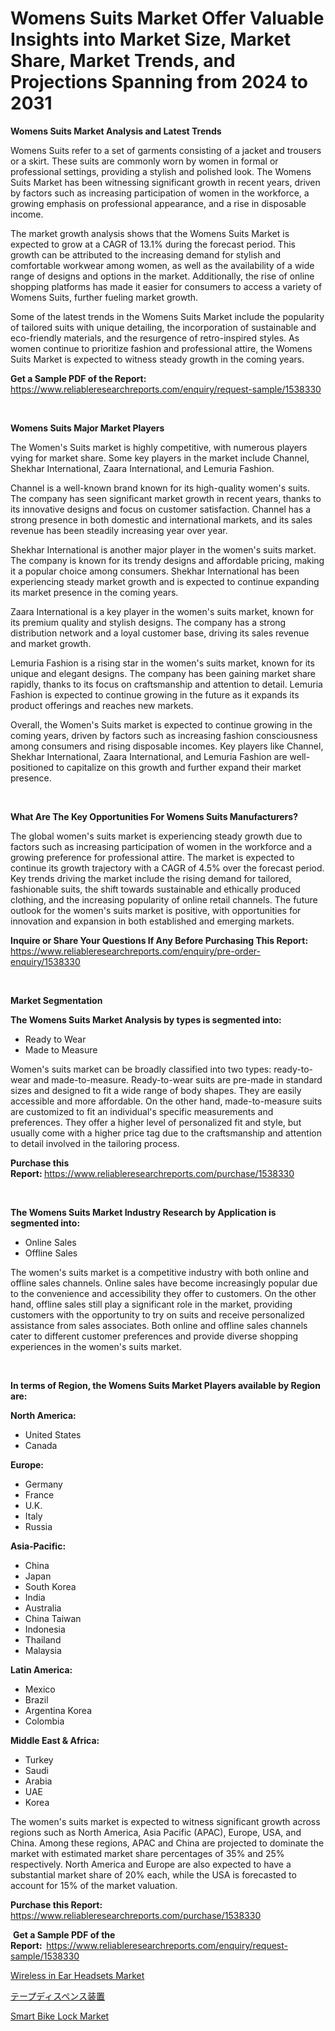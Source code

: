 <p><h1>Womens Suits Market Offer Valuable Insights into Market Size, Market Share, Market Trends, and Projections Spanning from 2024 to 2031</h1></p><p><strong>Womens Suits Market Analysis and Latest Trends</strong></p>
<p><p>Womens Suits refer to a set of garments consisting of a jacket and trousers or a skirt. These suits are commonly worn by women in formal or professional settings, providing a stylish and polished look. The Womens Suits Market has been witnessing significant growth in recent years, driven by factors such as increasing participation of women in the workforce, a growing emphasis on professional appearance, and a rise in disposable income.</p><p>The market growth analysis shows that the Womens Suits Market is expected to grow at a CAGR of 13.1% during the forecast period. This growth can be attributed to the increasing demand for stylish and comfortable workwear among women, as well as the availability of a wide range of designs and options in the market. Additionally, the rise of online shopping platforms has made it easier for consumers to access a variety of Womens Suits, further fueling market growth.</p><p>Some of the latest trends in the Womens Suits Market include the popularity of tailored suits with unique detailing, the incorporation of sustainable and eco-friendly materials, and the resurgence of retro-inspired styles. As women continue to prioritize fashion and professional attire, the Womens Suits Market is expected to witness steady growth in the coming years.</p></p>
<p><strong>Get a Sample PDF of the Report:&nbsp;</strong> <a href="https://www.reliableresearchreports.com/enquiry/request-sample/1538330">https://www.reliableresearchreports.com/enquiry/request-sample/1538330</a></p>
<p>&nbsp;</p>
<p><strong>Womens Suits Major Market Players</strong></p>
<p><p>The Women's Suits market is highly competitive, with numerous players vying for market share. Some key players in the market include Channel, Shekhar International, Zaara International, and Lemuria Fashion.</p><p>Channel is a well-known brand known for its high-quality women's suits. The company has seen significant market growth in recent years, thanks to its innovative designs and focus on customer satisfaction. Channel has a strong presence in both domestic and international markets, and its sales revenue has been steadily increasing year over year.</p><p>Shekhar International is another major player in the women's suits market. The company is known for its trendy designs and affordable pricing, making it a popular choice among consumers. Shekhar International has been experiencing steady market growth and is expected to continue expanding its market presence in the coming years.</p><p>Zaara International is a key player in the women's suits market, known for its premium quality and stylish designs. The company has a strong distribution network and a loyal customer base, driving its sales revenue and market growth.</p><p>Lemuria Fashion is a rising star in the women's suits market, known for its unique and elegant designs. The company has been gaining market share rapidly, thanks to its focus on craftsmanship and attention to detail. Lemuria Fashion is expected to continue growing in the future as it expands its product offerings and reaches new markets.</p><p>Overall, the Women's Suits market is expected to continue growing in the coming years, driven by factors such as increasing fashion consciousness among consumers and rising disposable incomes. Key players like Channel, Shekhar International, Zaara International, and Lemuria Fashion are well-positioned to capitalize on this growth and further expand their market presence.</p></p>
<p>&nbsp;</p>
<p><strong>What Are The Key Opportunities For Womens Suits Manufacturers?</strong></p>
<p><p>The global women's suits market is experiencing steady growth due to factors such as increasing participation of women in the workforce and a growing preference for professional attire. The market is expected to continue its growth trajectory with a CAGR of 4.5% over the forecast period. Key trends driving the market include the rising demand for tailored, fashionable suits, the shift towards sustainable and ethically produced clothing, and the increasing popularity of online retail channels. The future outlook for the women's suits market is positive, with opportunities for innovation and expansion in both established and emerging markets.</p></p>
<p><strong>Inquire or Share Your Questions If Any Before Purchasing This Report:</strong> <a href="https://www.reliableresearchreports.com/enquiry/pre-order-enquiry/1538330">https://www.reliableresearchreports.com/enquiry/pre-order-enquiry/1538330</a></p>
<p>&nbsp;</p>
<p><strong>Market Segmentation</strong></p>
<p><strong>The Womens Suits Market Analysis by types is segmented into:</strong></p>
<p><ul><li>Ready to Wear</li><li>Made to Measure</li></ul></p>
<p><p>Women's suits market can be broadly classified into two types: ready-to-wear and made-to-measure. Ready-to-wear suits are pre-made in standard sizes and designed to fit a wide range of body shapes. They are easily accessible and more affordable. On the other hand, made-to-measure suits are customized to fit an individual's specific measurements and preferences. They offer a higher level of personalized fit and style, but usually come with a higher price tag due to the craftsmanship and attention to detail involved in the tailoring process.</p></p>
<p><strong>Purchase this Report:&nbsp;</strong><a href="https://www.reliableresearchreports.com/purchase/1538330">https://www.reliableresearchreports.com/purchase/1538330</a></p>
<p>&nbsp;</p>
<p><strong>The Womens Suits Market Industry Research by Application is segmented into:</strong></p>
<p><ul><li>Online Sales</li><li>Offline Sales</li></ul></p>
<p><p>The women's suits market is a competitive industry with both online and offline sales channels. Online sales have become increasingly popular due to the convenience and accessibility they offer to customers. On the other hand, offline sales still play a significant role in the market, providing customers with the opportunity to try on suits and receive personalized assistance from sales associates. Both online and offline sales channels cater to different customer preferences and provide diverse shopping experiences in the women's suits market.</p></p>
<p>&nbsp;</p>
<p><strong>In terms of Region, the Womens Suits Market Players available by Region are:</strong></p>
<p>
    <p> <strong> North America: </strong>
        <ul>
            <li>United States</li>
            <li>Canada</li>
        </ul>
        </p> 
    <p> <strong> Europe: </strong>
        <ul>
            <li>Germany</li>
            <li>France</li>
            <li>U.K.</li>
            <li>Italy</li>
            <li>Russia</li>
        </ul>
        </p> 
    <p> <strong> Asia-Pacific: </strong>
        <ul>
            <li>China</li>
            <li>Japan</li>
            <li>South Korea</li>
            <li>India</li>
            <li>Australia</li>
            <li>China Taiwan</li>
            <li>Indonesia</li>
            <li>Thailand</li>
            <li>Malaysia</li>
        </ul>
        </p> 
    <p> <strong> Latin America: </strong>
        <ul>
            <li>Mexico</li>
            <li>Brazil</li>
            <li>Argentina Korea</li>
            <li>Colombia</li>
        </ul>
        </p> 
    <p> <strong> Middle East & Africa: </strong>
        <ul>
            <li>Turkey</li>
            <li>Saudi</li>
            <li>Arabia</li>
            <li>UAE</li>
            <li>Korea</li>
        </ul>
    </p>
    </p>
<p><p>The women's suits market is expected to witness significant growth across regions such as North America, Asia Pacific (APAC), Europe, USA, and China. Among these regions, APAC and China are projected to dominate the market with estimated market share percentages of 35% and 25% respectively. North America and Europe are also expected to have a substantial market share of 20% each, while the USA is forecasted to account for 15% of the market valuation.</p></p>
<p><strong>Purchase this Report: </strong><a href="https://www.reliableresearchreports.com/purchase/1538330">https://www.reliableresearchreports.com/purchase/1538330</a></p>
<p>&nbsp;<strong>Get a Sample PDF of the Report:&nbsp;&nbsp;</strong><a href="https://www.reliableresearchreports.com/enquiry/request-sample/1538330">https://www.reliableresearchreports.com/enquiry/request-sample/1538330</a></p>
<p><strong></strong></p>
<p><p><a href="https://github.com/lubmix/Market-Research-Report-List-1/blob/main/wireless-in-ear-headsets-market.md">Wireless in Ear Headsets Market</a></p><p><a href="https://medium.com/@rebekaanderson14/%E3%83%86%E3%83%BC%E3%83%97%E3%83%87%E3%82%A3%E3%82%B9%E3%83%9A%E3%83%B3%E3%82%B5%E3%83%BC%E8%A8%AD%E5%82%99%E5%B8%82%E5%A0%B4%E3%81%AE%E5%88%86%E6%9E%90-%E3%82%B0%E3%83%AD%E3%83%BC%E3%83%90%E3%83%AB%E7%94%A3%E6%A5%AD%E3%83%91%E3%83%BC%E3%82%B9%E3%83%9A%E3%82%AF%E3%83%86%E3%82%A3%E3%83%96%E3%81%A8%E4%BA%88%E6%B8%AC-2024%E5%B9%B4-2031%E5%B9%B4-cca357ab2963">テープディスペンス装置</a></p><p><a href="https://github.com/joannagoyvaerts/Market-Research-Report-List-1/blob/main/smart-bike-lock-market.md">Smart Bike Lock Market</a></p></p>